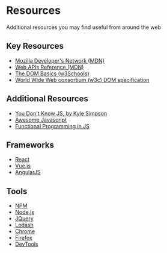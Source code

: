 Resources
========
Additional resources you may find useful from around the web

## Key Resources
* [Mozilla Developer's Network (MDN)](https://developer.mozilla.org/en-US/docs/Learn/JavaScript)
* [Web APIs Reference (MDN)](https://developer.mozilla.org/en-US/docs/Web/API)
* [The DOM Basics (w3Schools)](https://www.w3schools.com/js/js_htmldom.asp)
* [World Wide Web consortium (w3c) DOM specification](https://www.w3.org/DOM)

## Additional Resources
* [You Don't Know JS, by Kyle Simpson](https://github.com/getify/You-Dont-Know-JS)
* [Awesome Javascript](https://github.com/sorrycc/awesome-javascript)
* [Functional Programming in JS](https://github.com/stoeffel/awesome-fp-js)

## Frameworks
* [React](https://reactjs.org/)
* [Vue.js](http://vuejs.org/)
* [AngularJS](https://angularjs.org/)

## Tools
* [NPM](https://www.npmjs.com/)
* [Node.js](https://nodejs.org/)
* [JQuery](https://jquery.com/)
* [Lodash](https://lodash.com/)
* [Chrome](https://www.google.com/chrome/)
* [Firefox](https://www.mozilla.org/en-US/firefox/new/)
* [DevTools](https://developers.google.com/web/tools/chrome-devtools/)
